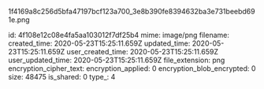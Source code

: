 1f4169a8c256d5bfa47197bcf123a700_3e8b390fe8394632ba3e731beebd691e.png

id: 4f108e12c08e4fa5aa103012f7df25b4
mime: image/png
filename: 
created_time: 2020-05-23T15:25:11.659Z
updated_time: 2020-05-23T15:25:11.659Z
user_created_time: 2020-05-23T15:25:11.659Z
user_updated_time: 2020-05-23T15:25:11.659Z
file_extension: png
encryption_cipher_text: 
encryption_applied: 0
encryption_blob_encrypted: 0
size: 48475
is_shared: 0
type_: 4